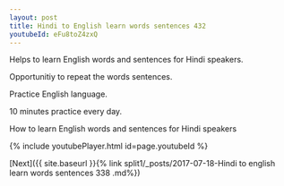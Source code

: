 ```yaml
---
layout: post
title: Hindi to English learn words sentences 432 
youtubeId: eFu8toZ4zxQ
---
```

 
 
Helps to learn English words and sentences for Hindi speakers.

Opportunitiy to repeat the words sentences. 

Practice English language. 
 
10 minutes practice every day. 
 
How to learn English words and sentences for Hindi speakers 
 
{% include youtubePlayer.html id=page.youtubeId %}
 
 
[Next]({{ site.baseurl }}{% link  split1/_posts/2017-07-18-Hindi to english learn words sentences 338 .md%})
 
